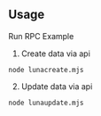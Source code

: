 ## Usage

Run RPC Example
1. Create data via api 

```
node lunacreate.mjs
```

2. Update data via api
```
node lunaupdate.mjs
```


